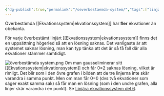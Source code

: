 ```yaml
---
{"dg-publish":true,"permalink":"/oeverbestaemda-system/","tags":["linjäralgebra","systemochtransformer"]}
---
```


Överbestämda  [[Ekvationssystem\|ekvationssystem]] har **fler** ekvationer än obekanta.

För varje överbestämt linjärt [[Ekvationssystem\|ekvationssystem]] finns det en uppsättning högerled så att en lösning saknas. Det vanligaste är att systemet saknar lösning, man kan typ tänka att det är så få fall där alla ekvationer stämmer samtidigt.

![överbestämda system.png](/img/user/images/%C3%B6verbest%C3%A4mda%20system.png)
Om man gausseliminerar sitt [[Ekvationssystem\|ekvationssystem]] och får 0=2 saknas lösning, vilket är rimligt. Det blir som i den övre grafen i bilden att de tre linjerna inte skär varandra i samma punkt. Men om man får 0=0 (dvs två ekvationer som säger exakt samma sak) så får man en lösning (som i den undre grafen, alla linjer skär varandra i en punkt). Se [Linjära ekvationssystem del 6](https://www.youtube.com/watch?v=xSXYChuwvY4).
